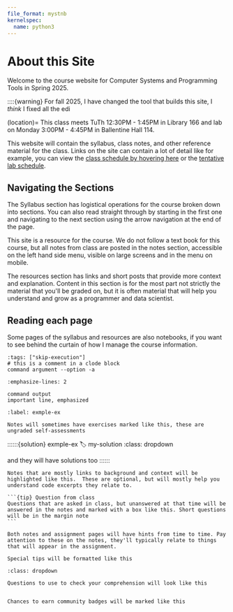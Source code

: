 ```yaml
---
file_format: mystnb
kernelspec:
  name: python3
---
```


# About this Site

Welcome to the course website for Computer Systems and Programming Tools in Spring 2025.

::::{warning}
For fall 2025, I have changed the tool that builds this site, I *think* I fixed all the edi

(location)=
This class meets TuTh 12:30PM - 1:45PM in Library 166 and lab on Monday 3:00PM - 4:45PM in Ballentine Hall 114. 

This website will contain the syllabus, class notes, and other reference material for the class. Links on the site can contain a lot of detail like for example, you can view the [class schedule by hovering here](#classschedule) or the [tentative lab schedule](#labschedule). 


## Navigating the Sections

The Syllabus section has logistical operations for the course broken down into sections.  You can also read straight through by starting in the first one and navigating to the next section using the arrow navigation at the end of the page.  

This site is a resource for the course.  We do not follow a text book for this course, but all notes from class are posted in the notes section, accessible on the left hand side menu, visible on large screens and in the menu on mobile.


The resources section has links and short posts that provide  more context and explanation.  Content in this section is for the most part not strictly the material that you'll be graded on, but it is often material that will help you understand and grow as a programmer and data scientist.


## Reading each page

Some pages of the syllabus and resources are also notebooks, if you want to see behind the curtain of how I manage the course information.

```{code-cell} bash
:tags: ["skip-execution"]
# this is a comment in a clode block
command argument --option -a
```

```{code-block} console
:emphasize-lines: 2

command output 
important line, emphasized
```

```{exercise} exmple-ex
:label: exmple-ex

Notes will sometimes have exercises marked like this, these are ungraded self-assessments
```

::::::{solution} exmple-ex
:label: my-solution
:class: dropdown

and they will have solutions too
::::::


```{seealso} Further reading
Notes that are mostly links to background and context will be highlighted like this.  These are optional, but will mostly help you understand code excerpts they relate to.
```

````{margin}
```{tip} Question from class
Questions that are asked in class, but unanswered at that time will be answered in the notes and marked with a box like this. Short questions will be in the margin note
```
````

```{hint}
Both notes and assignment pages will have hints from time to time. Pay attention to these on the notes, they'll typically relate to things that will appear in the assignment.
```

```{tip} Tip! 
Special tips will be formatted like this
```

```{exercise}  Check your Comprehension
:class: dropdown

Questions to use to check your comprehension will look like this
```

```{tip} ⚓ Contribute

Chances to earn community badges will be marked like this
```
